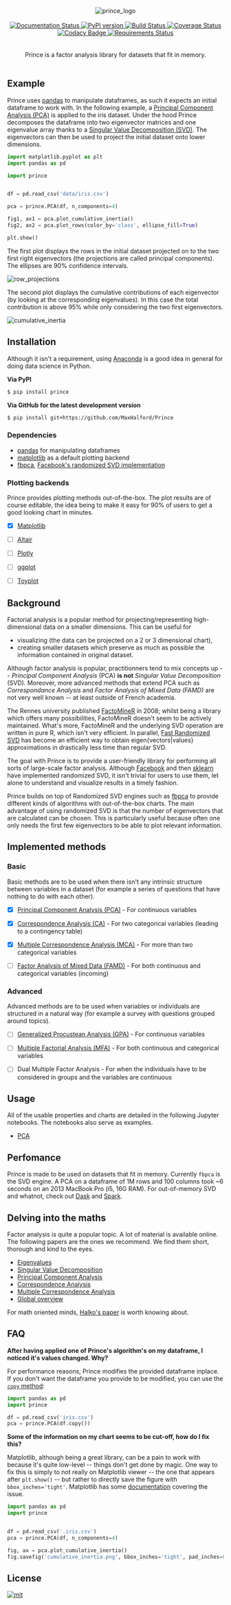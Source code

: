 <div align="center">
  <img src="docs/_static/logo.png" alt="prince_logo"/>
</div>

<br/>

<div align="center">
  <a href='http://prince.readthedocs.io/en/latest/?badge=latest'>
    <img src='https://readthedocs.org/projects/prince/badge/?version=latest' alt='Documentation Status' />
  </a>
  <a href="https://badge.fury.io/py/prince">
    <img src="https://badge.fury.io/py/prince.svg?style=flat-square" alt="PyPI version"/>
  </a>
  <a href="https://travis-ci.org/MaxHalford/Prince?branch=master">
    <img src="https://travis-ci.org/MaxHalford/Prince.svg?branch=master&style=flat-square" alt="Build Status"/>
  </a>
  <a href="https://coveralls.io/github/MaxHalford/Prince?branch=master">
    <img src="https://coveralls.io/repos/github/MaxHalford/Prince/badge.svg?branch=master&style=flat-square" alt="Coverage Status"/>
  </a>
  <a href="https://www.codacy.com/app/maxhalford25/Prince?utm_source=github.com&utm_medium=referral&utm_content=MaxHalford/Prince&utm_campaign=Badge_Grade">
    <img src="https://api.codacy.com/project/badge/Grade/d58aa963d6fa425b97d2b9364aecbba1?style=flat-square" alt="Codacy Badge"/>
  </a>
  <a href="https://requires.io/github/MaxHalford/Prince/requirements/?branch=master">
    <img src="https://requires.io/github/MaxHalford/Prince/requirements.svg?branch=master&style=flat-square" alt="Requirements Status"/>
  </a>
</div>

<br/>

<br/>
<div align="center">Prince is a factor analysis library for datasets that fit in memory.</div>
<br/>


## Example

Prince uses [pandas](http://pandas.pydata.org/) to manipulate dataframes, as such it expects an initial dataframe to work with. In the following example, a [Principal Component Analysis (PCA)](https://www.wikiwand.com/en/Principal_component_analysis) is applied to the iris dataset. Under the hood Prince decomposes the dataframe into two eigenvector matrices and one eigenvalue array thanks to a [Singular Value Decomposition (SVD)](https://www.wikiwand.com/en/Singular_value_decomposition). The eigenvectors can then be used to project the initial dataset onto lower dimensions.

```python
import matplotlib.pyplot as plt
import pandas as pd

import prince


df = pd.read_csv('data/iris.csv')

pca = prince.PCA(df, n_components=4)

fig1, ax1 = pca.plot_cumulative_inertia()
fig2, ax2 = pca.plot_rows(color_by='class', ellipse_fill=True)

plt.show()
```

The first plot displays the rows in the initial dataset projected on to the two first right eigenvectors (the projections are called principal components). The ellipses are 90% confidence intervals.

![row_projections](docs/_static/pca_row_projections.png)

The second plot displays the cumulative contributions of each eigenvector (by looking at the corresponding eigenvalues). In this case the total contribution is above 95% while only considering the two first eigenvectors.

![cumulative_inertia](docs/_static/pca_cumulative_inertia.png)


## Installation

Although it isn't a requirement, using [Anaconda](https://www.continuum.io/downloads) is a good idea in general for doing data science in Python.

**Via PyPI**

```sh
$ pip install prince
```

**Via GitHub for the latest development version**

```sh
$ pip install git+https://github.com/MaxHalford/Prince
```

### Dependencies

- [pandas](http://pandas.pydata.org/) for manipulating dataframes
- [matplotlib](http://matplotlib.org/) as a default plotting backend
- [fbpca](http://fbpca.readthedocs.org/en/latest/), [Facebook's randomized SVD implementation](https://research.facebook.com/blog/fast-randomized-svd/)

### Plotting backends

Prince provides plotting methods out-of-the-box. The plot results are of course editable, the idea being to make it easy for 90% of users to get a good looking chart in minutes.

- [X] [Matplotlib](http://matplotlib.org/)
- [ ] [Altair](https://altair-viz.github.io/)
- [ ] [Plotly](https://plot.ly/)
- [ ] [ggplot](http://ggplot.yhathq.com/)
- [ ] [Toyplot](https://toyplot.readthedocs.io/en/stable/)


## Background

Factorial analysis is a popular method for projecting/representing high-dimensional data on a smaller dimensions. This can be useful for

- visualizing (the data can be projected on a 2 or 3 dimensional chart),
- creating smaller datasets which preserve as much as possible the information contained in original dataset.

Although factor analysis is popular, practitionners tend to mix concepts up -- *Principal Component Analysis* (PCA) **is not** *Singular Value Decomposition* (SVD). Moreover, more advanced methods that extend PCA such as *Correspondance Analysis* and *Factor Analysis of Mixed Data (FAMD)* are not very well known -- at least outside of French academia.

The Rennes university published [FactoMineR](http://factominer.free.fr/) in 2008; whilst being a library which offers many possibilities, FactoMineR doesn't seem to be actively maintained. What's more, FactoMineR and the underlying SVD operation are written in pure R, which isn't very efficient. In parallel, [Fast Randomized SVD](https://arxiv.org/pdf/1509.00296.pdf) has become an efficient way to obtain eigen{vectors|values} approximations in drastically less time than regular SVD.

The goal with Prince is to provide a user-friendly library for performing all sorts of large-scale factor analysis. Although [Facebook](https://research.facebook.com/blog/fast-randomized-svd/) and then [sklearn](http://scikit-learn.org/stable/modules/generated/sklearn.decomposition.RandomizedPCA.html) have implemented randomized SVD, it isn't trivial for users to use them, let alone to understand and visualize results in a timely fashion.

Prince builds on top of Randomized SVD engines such as [fbpca](https://github.com/facebook/fbpca) to provide different kinds of algorithms with out-of-the-box charts. The main advantage of using randomized SVD is that the number of eigenvectors that are calculated can be chosen. This is particularly useful because often one only needs the first few eigenvectors to be able to plot relevant information.


## Implemented methods

### Basic

Basic methods are to be used when there isn't any intrinsic structure between variables in a dataset (for example a series of questions that have nothing to do with each other).

- [X] [Principal Component Analysis (PCA)](https://www.wikiwand.com/en/Principal_component_analysis) - For continuous variables
- [X] [Correspondence Analysis (CA)](https://www.wikiwand.com/en/Correspondence_analysis) - For two categorical variables (leading to a contingency table)
- [X] [Multiple Correspondence Analysis (MCA)](https://www.wikiwand.com/en/Multiple_correspondence_analysis) - For more than two categorical variables
- [ ] [Factor Analysis of Mixed Data (FAMD)](https://www.wikiwand.com/en/Factor_analysis_of_mixed_data) - For both continuous and categorical variables (incoming)


### Advanced

Advanced methods are to be used when variables or individuals are structured in a natural way (for example a survey with questions grouped around topics).

- [ ] [Generalized Procustean Analysis (GPA)](https://www.wikiwand.com/en/Generalized_Procrustes_analysis) - For continuous variables
- [ ] [Multiple Factorial Analysis (MFA)](https://www.wikiwand.com/en/Multiple_factor_analysis) - For both continuous and categorical variables
- [ ] Dual Multiple Factor Analysis - For when the individuals have to be considered in groups and the variables are continuous


## Usage

All of the usable properties and charts are detailed in the following Jupyter notebooks. The notebooks also serve as examples.

- [PCA](docs/pca.ipynb)


## Perfomance

Prince is made to be used on datasets that fit in memory. Currently `fbpca` is the SVD engine. A PCA on a dataframe of 1M rows and 100 columns took ~6 seconds on an 2013 MacBook Pro (i5, 16G RAM). For out-of-memory SVD and whatnot, check out [Dask](http://dask.pydata.org/en/latest/array-api.html#dask.array.linalg.svd_compressed) and [Spark](https://spark.apache.org/docs/1.2.0/mllib-dimensionality-reduction.html).


## Delving into the maths

Factor analysis is quite a popular topic. A lot of material is available online. The following papers are the ones we recommend. We find them short, thorough and kind to the eyes.

- [Eigenvalues](docs/papers/Eigenvalues.pdf)
- [Singular Value Decomposition](docs/papers/SVD.pdf)
- [Principal Component Analysis](docs/papers/PCA.pdf)
- [Correspondence Analysis](docs/papers/CA.pdf)
- [Multiple Correspondence Analysis](docs/papers/MCA.pdf)
- [Global overview](docs/papers/Overview.pdf)

For math oriented minds, [Halko's paper](docs/papers/Halko.pdf) is worth knowing about.


## FAQ

**After having applied one of Prince's algorithm's on my dataframe, I noticed it's values changed. Why?**

For performance reasons, Prince modifies the provided dataframe inplace. If you don't want the dataframe you provide to be modified, you can use the [`copy` method](http://pandas.pydata.org/pandas-docs/stable/generated/pandas.DataFrame.copy.html):

```python
import pandas as pd
import prince

df = pd.read_csv('iris.csv')
pca = prince.PCA(df.copy())
```

**Some of the information on my chart seems to be cut-off, how do I fix this?**

Matplotlib, although being a great library, can be a pain to work with because it's quite low-level  -- things don't get done by magic. One way to fix this is simply to not really on Matplotlib viewer -- the one that appears after `plt.show()` -- but rather to directly save the figure with `bbox_inches='tight'`. Matplotlib has some [documentation](http://matplotlib.org/users/tight_layout_guide.html) covering the issue.

```python
import pandas as pd
import prince


df = pd.read_csv('.iris.csv')
pca = prince.PCA(df, n_components=4)

fig, ax = pca.plot_cumulative_inertia()
fig.savefig('cumulative_inertia.png', bbox_inches='tight', pad_inches=0.5)
```

## License

<a href="https://opensource.org/licenses/MIT">
<img src="http://img.shields.io/:license-mit-ff69b4.svg?style=flat-square" alt="mit"/>
</a>

